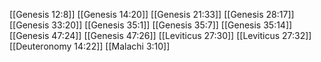 [[Genesis 12:8]]
[[Genesis 14:20]]
[[Genesis 21:33]]
[[Genesis 28:17]]
[[Genesis 33:20]]
[[Genesis 35:1]]
[[Genesis 35:7]]
[[Genesis 35:14]]
[[Genesis 47:24]]
[[Genesis 47:26]]
[[Leviticus 27:30]]
[[Leviticus 27:32]]
[[Deuteronomy 14:22]]
[[Malachi 3:10]]
